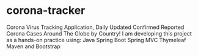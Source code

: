 # corona-tracker
Corona Virus Tracking Application, Daily Updated Confirmed Reported Corona Cases Around The Globe by Country!
I am developing this project as a hands-on practice using: 
Java
Spring Boot
Spring MVC
Thymeleaf
Maven
and Bootstrap
